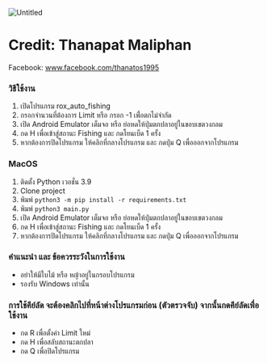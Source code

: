![Untitled](https://user-images.githubusercontent.com/5137066/129257843-1888956f-ae4f-48ad-8844-d29ab8911ea8.png)

# Credit: Thanapat Maliphan
Facebook: www.facebook.com/thanatos1995

### วิธีใช้งาน
1. เปิดโปรแกรม rox_auto_fishing
2. กรอกจำนวนที่ต้องการ Limit หรือ กรอก -1 เพื่่อตกไม่จำกัด
2. เปิด Android Emulator เต็มจอ หรือ ย่อหดให้ปุ่มตกปลาอยู่ในขอบเขตวงกลม
3. กด H เพื่อเข้าสู่สถานะ Fishing และ กดโยนเบ็ด 1 ครั้ง
4. หากต้องการปิดโปรแกรม ให้คลิกที่กลางโปรแกรม และ กดปุ่ม Q เพื่อออกจากโปรแกรม

### MacOS

1. ติดตั้ง Python เวอชั่น 3.9
2. Clone project
3. พิมพ์ `python3 -m pip install -r requirements.txt`
4. พิมพ์ `python3 main.py`
5. เปิด Android Emulator เต็มจอ หรือ ย่อหดให้ปุ่มตกปลาอยู่ในขอบเขตวงกลม
6. กด H เพื่อเข้าสู่สถานะ Fishing และ กดโยนเบ็ด 1 ครั้ง
7. หากต้องการปิดโปรแกรม ให้คลิกที่กลางโปรแกรม และ กดปุ่ม Q เพื่อออกจากโปรแกรม

### คำแนะนำ และ ข้อควรระวังในการใช้งาน
- อย่าให้มีใบไม้ หรือ หญ้าอยู่ในกรอบโปรแกรม
- รองรับ Windows เท่านั้น

### การใช้คีย์ลัด จะต้องคลิกไปที่หน้าต่างโปรแกรมก่อน (ตัวตรวจจับ) จากนั้นกดคีย์ลัดเพื่อใช้งาน
- กด R เพื่อตั้งค่า Limit ใหม่
- กด H เพื่อสลับสถานะตกปลา
- กด Q เพื่อปิดโปรแกรม

